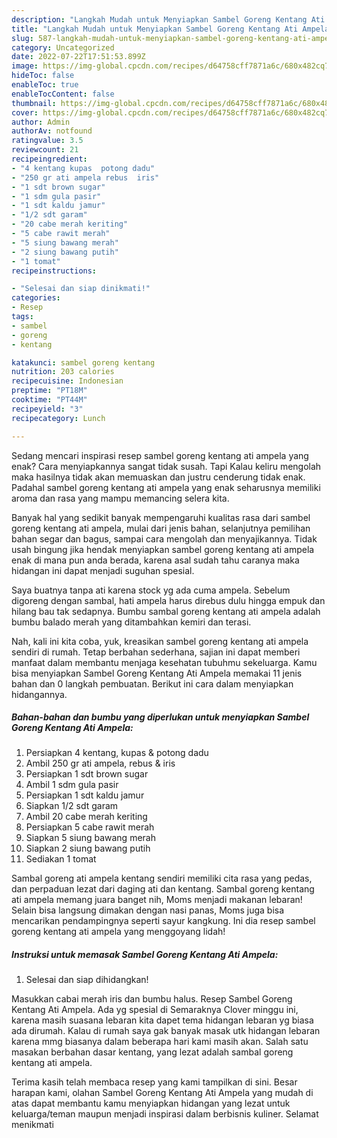 ```yaml
---
description: "Langkah Mudah untuk Menyiapkan Sambel Goreng Kentang Ati Ampela yang Lezat Sekali"
title: "Langkah Mudah untuk Menyiapkan Sambel Goreng Kentang Ati Ampela yang Lezat Sekali"
slug: 587-langkah-mudah-untuk-menyiapkan-sambel-goreng-kentang-ati-ampela-yang-lezat-sekali
category: Uncategorized
date: 2022-07-22T17:51:53.899Z
image: https://img-global.cpcdn.com/recipes/d64758cff7871a6c/680x482cq70/sambel-goreng-kentang-ati-ampela-foto-resep-utama.jpg
hideToc: false
enableToc: true
enableTocContent: false
thumbnail: https://img-global.cpcdn.com/recipes/d64758cff7871a6c/680x482cq70/sambel-goreng-kentang-ati-ampela-foto-resep-utama.jpg
cover: https://img-global.cpcdn.com/recipes/d64758cff7871a6c/680x482cq70/sambel-goreng-kentang-ati-ampela-foto-resep-utama.jpg
author: Admin
authorAv: notfound
ratingvalue: 3.5
reviewcount: 21
recipeingredient:
- "4 kentang kupas  potong dadu"
- "250 gr ati ampela rebus  iris"
- "1 sdt brown sugar"
- "1 sdm gula pasir"
- "1 sdt kaldu jamur"
- "1/2 sdt garam"
- "20 cabe merah keriting"
- "5 cabe rawit merah"
- "5 siung bawang merah"
- "2 siung bawang putih"
- "1 tomat"
recipeinstructions:

- "Selesai dan siap dinikmati!"
categories:
- Resep
tags:
- sambel
- goreng
- kentang

katakunci: sambel goreng kentang 
nutrition: 203 calories
recipecuisine: Indonesian
preptime: "PT18M"
cooktime: "PT44M"
recipeyield: "3"
recipecategory: Lunch

---
```



Sedang mencari inspirasi resep sambel goreng kentang ati ampela yang enak? Cara menyiapkannya sangat tidak susah. Tapi Kalau keliru mengolah maka hasilnya tidak akan memuaskan dan justru cenderung tidak enak. Padahal sambel goreng kentang ati ampela yang enak seharusnya memiliki aroma dan rasa yang mampu memancing selera kita.


Banyak hal yang sedikit banyak mempengaruhi kualitas rasa dari sambel goreng kentang ati ampela, mulai dari jenis bahan, selanjutnya pemilihan bahan segar dan bagus, sampai cara mengolah dan menyajikannya. Tidak usah bingung jika hendak menyiapkan sambel goreng kentang ati ampela enak di mana pun anda berada, karena asal sudah tahu caranya maka hidangan ini dapat menjadi suguhan spesial.

Saya buatnya tanpa ati karena stock yg ada cuma ampela. Sebelum digoreng dengan sambal, hati ampela harus direbus dulu hingga empuk dan hilang bau tak sedapnya. Bumbu sambal goreng kentang ati ampela adalah bumbu balado merah yang ditambahkan kemiri dan terasi.


Nah, kali ini kita coba, yuk, kreasikan sambel goreng kentang ati ampela sendiri di rumah. Tetap berbahan sederhana, sajian ini dapat memberi manfaat dalam membantu menjaga kesehatan tubuhmu sekeluarga. Kamu bisa menyiapkan Sambel Goreng Kentang Ati Ampela memakai 11 jenis bahan dan 0 langkah pembuatan. Berikut ini cara dalam menyiapkan hidangannya.

<!--inarticleads1-->

##### Bahan-bahan dan bumbu yang diperlukan untuk menyiapkan Sambel Goreng Kentang Ati Ampela:

1. Persiapkan 4 kentang, kupas &amp; potong dadu
1. Ambil 250 gr ati ampela, rebus &amp; iris
1. Persiapkan 1 sdt brown sugar
1. Ambil 1 sdm gula pasir
1. Persiapkan 1 sdt kaldu jamur
1. Siapkan 1/2 sdt garam
1. Ambil 20 cabe merah keriting
1. Persiapkan 5 cabe rawit merah
1. Siapkan 5 siung bawang merah
1. Siapkan 2 siung bawang putih
1. Sediakan 1 tomat


Sambal goreng ati ampela kentang sendiri memiliki cita rasa yang pedas, dan perpaduan lezat dari daging ati dan kentang. Sambal goreng kentang ati ampela memang juara banget nih, Moms menjadi makanan lebaran! Selain bisa langsung dimakan dengan nasi panas, Moms juga bisa mencarikan pendampingnya seperti sayur kangkung. Ini dia resep sambel goreng kentang ati ampela yang menggoyang lidah! 

<!--inarticleads2-->

##### Instruksi untuk memasak Sambel Goreng Kentang Ati Ampela:


1. Selesai dan siap dihidangkan!

Masukkan cabai merah iris dan bumbu halus. Resep Sambel Goreng Kentang Ati Ampela. Ada yg spesial di Semaraknya Clover minggu ini, karena masih suasana lebaran kita dapet tema hidangan lebaran yg biasa ada dirumah. Kalau di rumah saya gak banyak masak utk hidangan lebaran karena mmg biasanya dalam beberapa hari kami masih akan. Salah satu masakan berbahan dasar kentang, yang lezat adalah sambal goreng kentang ati ampela. 

Terima kasih telah membaca resep yang kami tampilkan di sini. Besar harapan kami, olahan Sambel Goreng Kentang Ati Ampela yang mudah di atas dapat membantu kamu menyiapkan hidangan yang lezat untuk keluarga/teman maupun menjadi inspirasi dalam berbisnis kuliner. Selamat menikmati
